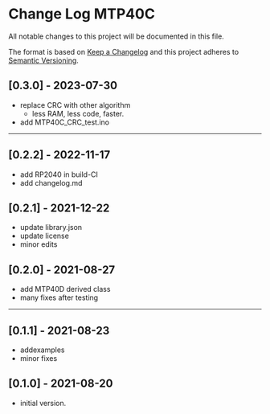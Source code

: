 # Change Log MTP40C

All notable changes to this project will be documented in this file.

The format is based on [Keep a Changelog](http://keepachangelog.com/)
and this project adheres to [Semantic Versioning](http://semver.org/).


## [0.3.0] - 2023-07-30
- replace CRC with other algorithm
  - less RAM, less code, faster.
- add MTP40C_CRC_test.ino

----

## [0.2.2] - 2022-11-17
- add RP2040 in build-CI
- add changelog.md

## [0.2.1] - 2021-12-22
- update library.json
- update license
- minor edits


## [0.2.0] - 2021-08-27
- add MTP40D derived class
- many fixes after testing

----

## [0.1.1] - 2021-08-23
- addexamples
- minor fixes

## [0.1.0] - 2021-08-20
- initial version.

